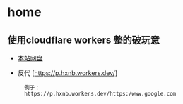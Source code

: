 # home

## 使用cloudflare workers 整的破玩意
* [本站网盘](https://repo.23x.top)

* 反代 [https://p.hxnb.workers.dev/]
        
        例子：
        https://p.hxnb.workers.dev/https:/www.google.com
